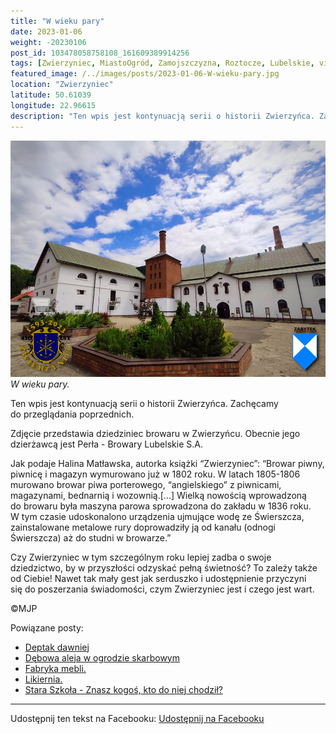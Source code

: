 ```yaml
---
title: "W wieku pary"
date: 2023-01-06
weight: -20230106
post_id: 103478058758108_161609389914256
tags: [Zwierzyniec, MiastoOgród, Zamojszczyzna, Roztocze, Lubelskie, villarestituta, turystyka, dziedzictwo, zabytki, krajobrazy]
featured_image: /../images/posts/2023-01-06-W-wieku-pary.jpg
location: "Zwierzyniec"
latitude: 50.61039
longitude: 22.96615
description: "Ten wpis jest kontynuacją serii o historii Zwierzyńca. Zachęcamy do przeglądania poprzednich...."
---
```


![W wieku pary.](/images/posts/2023-01-06-W-wieku-pary.jpg)
*W wieku pary.*

Ten wpis jest kontynuacją serii o historii Zwierzyńca. Zachęcamy do przeglądania poprzednich.

Zdjęcie przedstawia dziedziniec browaru w Zwierzyńcu. Obecnie jego dzierżawcą jest Perła - Browary Lubelskie S.A.

Jak podaje Halina Matławska, autorka książki “Zwierzyniec”:
“Browar piwny, piwnicę i magazyn wymurowano już w 1802 roku. W latach 1805-1806 murowano browar piwa porterowego, “angielskiego” z piwnicami, magazynami, bednarnią i wozownią.[...]
Wielką nowością wprowadzoną do browaru była maszyna parowa sprowadzona do zakładu w 1836 roku. W tym czasie udoskonalono urządzenia ujmujące wodę ze Świerszcza, zainstalowane metalowe rury doprowadziły ją od kanału (odnogi Świerszcza) aż do studni w browarze.”

Czy Zwierzyniec w tym szczególnym roku lepiej zadba o swoje dziedzictwo, by w przyszłości odzyskać pełną świetność?
To zależy także od Ciebie!
Nawet tak mały gest jak serduszko i udostępnienie przyczyni się do poszerzania świadomości, czym Zwierzyniec jest i czego jest wart.



©MJP

Powiązane posty:
- [Deptak dawniej](/posts/Deptak-dawniej)
- [Dębowa aleja w ogrodzie skarbowym](/posts/Debowa-aleja-w-ogrodzie-skarbowym)
- [Fabryka mebli.](/posts/Fabryka-mebli)
- [Likiernia.](/posts/Likiernia)
- [Stara Szkoła - Znasz kogoś, kto do niej chodził?](/posts/Stara-Szkola-Znasz-kogos-kto-do-niej-chodzil)


---

Udostępnij ten tekst na Facebooku:
[Udostępnij na Facebooku](https://www.facebook.com/sharer/sharer.php?u=https://stowarzyszeniewachniewskiej.pl/posts/W-wieku-pary)

<script type="application/ld+json">
{
  "@context": "https://schema.org",
  "@type": "BlogPosting",
  "headline": "W wieku pary.",
  "datePublished": "2023-01-06",
  "dateModified": "2023-01-06",
  "author": {
    "@type": "Person",
    "name": "Michał Jan Patyk"
  },
  "publisher": {
    "@type": "Organization",
    "name": "Stowarzyszenie im. Aleksandry Wachniewskiej",
    "logo": {
      "@type": "ImageObject",
      "url": "https://stowarzyszeniewachniewskiej.pl/images/logo/logo.svg"
    }
  },
  "mainEntityOfPage": {
    "@type": "WebPage",
    "@id": "https://stowarzyszeniewachniewskiej.pl/posts/W-wieku-pary"
  },
  "image": {
    "@type": "ImageObject",
    "url": "https://stowarzyszeniewachniewskiej.pl/images/posts/2023-01-06-W-wieku-pary.jpg"
  },
  "articleSection": "Dziedzictwo Kulturowe i Zabytki",
  "keywords": "Zwierzyniec, MiastoOgród, Zamojszczyzna, Roztocze, Lubelskie, villarestituta, turystyka, dziedzictwo, zabytki, krajobrazy",
  "wordCount": 138,
  "articleBody": "Ten wpis jest kontynuacją serii o historii Zwierzyńca. Zachęcamy do przeglądania poprzednich.\n\nZdjęcie przedstawia dziedziniec browaru w Zwierzyńcu. Obecnie jego dzierżawcą jest Perła - Browary Lubelskie S.A.\n\nJak podaje Halina Matławska, autorka książki “Zwierzyniec”:\n“Browar piwny, piwnicę i magazyn wymurowano już w 1802 roku. W latach 1805-1806 murowano browar piwa porterowego, “angielskiego” z piwnicami, magazynami, bednarnią i wozownią.[...]\nWielką nowością wprowadzoną do browaru była maszyna parowa sprowadzona do zakładu w 1836 roku. W tym czasie udoskonalono urządzenia ujmujące wodę ze Świerszcza, zainstalowane metalowe rury doprowadziły ją od kanału (odnogi Świerszcza) aż do studni w browarze.”\n\nCzy Zwierzyniec w tym szczególnym roku lepiej zadba o swoje dziedzictwo, by w przyszłości odzyskać pełną świetność?\nTo zależy także od Ciebie!\nNawet tak mały gest jak serduszko i udostępnienie przyczyni się do poszerzania świadomości, czym Zwierzyniec jest i czego jest wart.\n \n         \n\n©MJP",
  "description": "Odkryj piękno Zwierzyńca i jego zabytki.",
  "copyrightHolder": {
    "@type": "Person",
    "name": "Michał Jan Patyk"
  }
}
</script>
<script type="application/ld+json">
{
  "@context": "https://schema.org",
  "@type": "BreadcrumbList",
  "itemListElement": [
    {
      "@type": "ListItem",
      "position": 1,
      "name": "Home",
      "item": "https://stowarzyszeniewachniewskiej.pl"
    },
    {
      "@type": "ListItem",
      "position": 2,
      "name": "posts",
      "item": "https://stowarzyszeniewachniewskiej.pl/posts"
    },
    {
      "@type": "ListItem",
      "position": 3,
      "name": "W wieku pary.",
      "item": "https://stowarzyszeniewachniewskiej.pl/posts/W-wieku-pary"
    }
  ]
}
</script>
